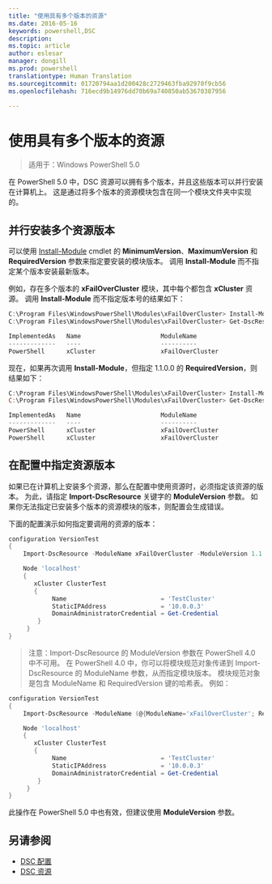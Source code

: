 ```yaml
---
title: "使用具有多个版本的资源"
ms.date: 2016-05-16
keywords: powershell,DSC
description: 
ms.topic: article
author: eslesar
manager: dongill
ms.prod: powershell
translationtype: Human Translation
ms.sourcegitcommit: 01720794aa1d200428c2729463fba92970f9cb56
ms.openlocfilehash: 716ecd9b14976dd70b69a740850ab53670387956

---
```


# 使用具有多个版本的资源

> 适用于：Windows PowerShell 5.0

在 PowerShell 5.0 中，DSC 资源可以拥有多个版本，并且这些版本可以并行安装在计算机上。 这是通过将多个版本的资源模块包含在同一个模块文件夹中实现的。

## 并行安装多个资源版本

可以使用 [Install-Module](https://technet.microsoft.com/en-us/library/dn807162.aspx) cmdlet 的 **MinimumVersion**、**MaximumVersion** 和 **RequiredVersion** 参数来指定要安装的模块版本。 调用 **Install-Module** 而不指定某个版本安装最新版本。

例如，存在多个版本的 **xFailOverCluster** 模块，其中每个都包含 **xCluster** 资源。 调用 **Install-Module** 而不指定版本号的结果如下：

```powershell
C:\Program Files\WindowsPowerShell\Modules\xFailOverCluster> Install-Module xFailOverCluster
C:\Program Files\WindowsPowerShell\Modules\xFailOverCluster> Get-DscResource xCluster

ImplementedAs   Name                      ModuleName                     Version    Properties
-------------   ----                      ----------                     -------    ----------
PowerShell      xCluster                  xFailOverCluster               1.2.0.0    {DomainAdministratorCredential, ...
```

现在，如果再次调用 **Install-Module**，但指定 1.1.0.0 的 **RequiredVersion**，则结果如下：

```powershell
C:\Program Files\WindowsPowerShell\Modules\xFailOverCluster> Install-Module xFailOverCluster -RequiredVersion 1.1
C:\Program Files\WindowsPowerShell\Modules\xFailOverCluster> Get-DscResource xCluster

ImplementedAs   Name                      ModuleName                     Version    Properties
-------------   ----                      ----------                     -------    ----------
PowerShell      xCluster                  xFailOverCluster               1.1        {DomainAdministratorCredential, Name, ...
PowerShell      xCluster                  xFailOverCluster               1.2.0.0    {DomainAdministratorCredential, Name, ...
```

## 在配置中指定资源版本

如果已在计算机上安装多个资源，那么在配置中使用资源时，必须指定该资源的版本。 为此，请指定 **Import-DscResource** 关键字的 **ModuleVersion** 参数。 如果你无法指定已安装多个版本的资源模块的版本，则配置会生成错误。

下面的配置演示如何指定要调用的资源的版本：

```powershell
configuration VersionTest
{
    Import-DscResource -ModuleName xFailOverCluster -ModuleVersion 1.1

    Node 'localhost'
    {
       xCluster ClusterTest
       {
            Name                          = 'TestCluster'
            StaticIPAddress               = '10.0.0.3'
            DomainAdministratorCredential = Get-Credential
        }
     }
}     
```

>注意：Import-DscResource 的 ModuleVersion 参数在 PowerShell 4.0 中不可用。 在 PowerShell 4.0 中，你可以将模块规范对象传递到 Import-DscResource 的 ModuleName 参数，从而指定模块版本。 模块规范对象是包含 ModuleName 和 RequiredVersion 键的哈希表。 例如：

```powershell
configuration VersionTest
{
    Import-DscResource -ModuleName (@{ModuleName='xFailOverCluster'; RequiredVersion='1.1'} )

    Node 'localhost'
    {
       xCluster ClusterTest
       {
            Name                          = 'TestCluster'
            StaticIPAddress               = '10.0.0.3'
            DomainAdministratorCredential = Get-Credential
        }
     }
}     
```

此操作在 PowerShell 5.0 中也有效，但建议使用 **ModuleVersion** 参数。

## 另请参阅
* [DSC 配置](configurations.md)
* [DSC 资源](resources.md)




<!--HONumber=Jun16_HO4-->


